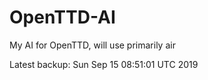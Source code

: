 # OpenTTD-AI
My AI for OpenTTD, will use primarily air

Latest backup: Sun Sep 15 08:51:01 UTC 2019
